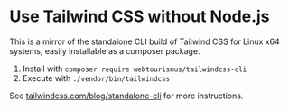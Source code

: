 # Use Tailwind CSS without Node.js

This is a mirror of the standalone CLI build of Tailwind CSS for Linux x64 systems, easily installable as a composer package.

1. Install with `composer require webtourismus/tailwindcss-cli`
2. Execute with `./vendor/bin/tailwindcss`

See [tailwindcss.com/blog/standalone-cli](https://tailwindcss.com/blog/standalone-cli) for more instructions.
